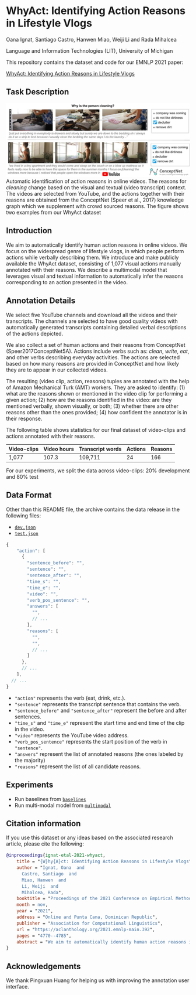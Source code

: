 WhyAct: Identifying Action Reasons in Lifestyle Vlogs
=================================================================================
Oana Ignat, Santiago Castro, Hanwen Miao, Weiji Li and Rada Mihalcea

Language and Information Technologies (LIT), University of Michigan

This repository contains the dataset and code for our EMNLP 2021 paper:

[WhyAct: Identifying Action Reasons in Lifestyle Vlogs](https://aclanthology.org/2021.emnlp-main.392)

## Task Description

![Example instance](images/task_description.jpg)
Automatic  identification of action reasons in online videos. 
The reasons for *cleaning* change based on the visual and textual (video transcript) context. 
The videos are selected from YouTube, and the actions together with their reasons are obtained
from the ConceptNet (Speer et al., 2017) knowledge graph which we supplement with crowd sourced reasons.
The figure shows two examples from our WhyAct dataset

## Introduction

We aim to automatically identify human action reasons in online videos. 
We focus on the widespread genre of lifestyle vlogs, in which people perform actions while verbally describing them. 
We introduce and make publicly available the WhyAct dataset, consisting of 1,077 visual actions manually annotated with 
their reasons. We describe a multimodal model that leverages visual and textual information 
to automatically infer the reasons corresponding to an action presented in the video.

## Annotation Details

We select five YouTube channels and download all the videos and their transcripts. The channels are selected to have good quality videos with automatically generated transcripts containing detailed verbal descriptions of the actions depicted.

We also collect a set of human actions and their reasons from ConceptNet (Speer2017ConceptNet5A). Actions include verbs such as: *clean*, *write*, *eat*, and other verbs describing everyday activities. 
The actions are selected based on how many reasons are provided in ConceptNet and how likely they are to appear in our collected videos.

The resulting (video clip, action, reasons) tuples are annotated with the help of Amazon Mechanical Turk (AMT) workers. They are asked to identify: (1) what are the reasons shown or mentioned in the video clip for performing a given action; (2) how are the reasons  identified in the video: are they mentioned verbally, shown visually, or both; (3) whether there are other reasons other than the ones provided; (4) how confident the annotator is in their response.

The following table shows statistics for our final dataset of video-clips and actions annotated with their reasons.


Video-clips | Video hours | Transcript words | Actions | Reasons |
------------ | ------------- | ------------- | ------------- | -------------
1,077 | 107.3 | 109,711 | 24 | 166 |

For our experiments, we split the data across video-clips: 20% development and 80% test

## Data Format

Other than this README file, the archive contains the data release in the following files:

+ [`dev.json`](data/test.json) 
+ [`test.json`](data/dev.json) 

```js
{
    "action": [
      {
        "sentence_before": "",
        "sentence": "",
        "sentence_after": "",
        "time_s": "",
        "time_e": "",
        "video": "",
        "verb_pos_sentence": "",
        "answers": [
          "",
          // ...
        ],
        "reasons": [
          "",
          "",
          // ...
        ]
      },
      // ...
    ],
  // ...
}

```

+ `"action"` represents the verb (eat, drink, etc.).
+ `"sentence"` represents the transcript sentence that contains the verb.
+ `"sentence_before"` and `"sentence_after"` represent the before and after sentences.
+ `"time_s"` and `"time_e"` represent the start time and end time of the clip in the video.
+ `"video"` represents the YouTube video address.
+ `"verb_pos_sentence"` represents the start position of the verb in `"sentence"`.
+ `"answers"` represent the list of annotated reasons (the ones labeled by the majority)
+ `"reasons"` represent the list of all candidate reasons.

## Experiments
+ Run baselines from [`baselines`](baselines.py) 
+ Run multi-modal model from [`multimodal`](https://github.com/bryant1410/intention-fitb)

## Citation information
If you use this dataset or any ideas based on the associated research article, please cite the following:

```bibtex
@inproceedings{ignat-etal-2021-whyact,
    title = "{W}hy{A}ct: Identifying Action Reasons in Lifestyle Vlogs",
    author = "Ignat, Oana  and
      Castro, Santiago  and
      Miao, Hanwen  and
      Li, Weiji  and
      Mihalcea, Rada",
    booktitle = "Proceedings of the 2021 Conference on Empirical Methods in Natural Language Processing",
    month = nov,
    year = "2021",
    address = "Online and Punta Cana, Dominican Republic",
    publisher = "Association for Computational Linguistics",
    url = "https://aclanthology.org/2021.emnlp-main.392",
    pages = "4770--4785",
    abstract = "We aim to automatically identify human action reasons in online videos. We focus on the widespread genre of lifestyle vlogs, in which people perform actions while verbally describing them. We introduce and make publicly available the WhyAct dataset, consisting of 1,077 visual actions manually annotated with their reasons. We describe a multimodal model that leverages visual and textual information to automatically infer the reasons corresponding to an action presented in the video.",
}
```

## Acknowledgements

We thank Pingxuan Huang for helping us with improving the annotation user interface.
